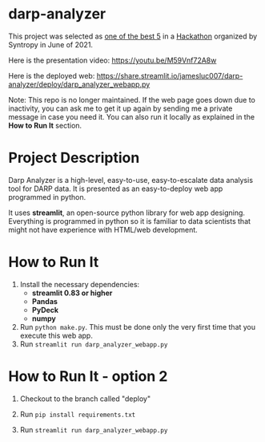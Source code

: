 # darp-analyzer

This project was selected as [one of the best 5](https://medium.com/syntropynet/recap-of-the-deweb-virtual-hackathon-2021-3b8ae4d2c313) in a [Hackathon](https://www.syntropystack.com/hackathon) organized by Syntropy in June of 2021.

Here is the presentation video: https://youtu.be/M59Vnf72A8w

Here is the deployed web: https://share.streamlit.io/jamesluc007/darp-analyzer/deploy/darp_analyzer_webapp.py

Note: This repo is no longer maintained. If the web page goes down due to inactivity, you can ask me to get it up again by sending me a private message in case you need it. You can also run it locally as explained in the **How to Run It** section.

# Project Description

Darp Analyzer is a high-level, easy-to-use, easy-to-escalate data analysis tool for DARP data. It is presented as an easy-to-deploy web app programmed in python.

It uses **streamlit**, an open-source python library for web app designing. Everything is programmed in python so it is familiar to data scientists that might not have experience with HTML/web development.

# How to Run It

1. Install the necessary dependencies:
    * **streamlit 0.83 or higher**
    * **Pandas**
    * **PyDeck**
    * **numpy**
2. Run `python make.py`. This must be done only the very first time that you execute this web app.
3. Run `streamlit run darp_analyzer_webapp.py`

# How to Run It - option 2

1. Checkout to the branch called "deploy"

2. Run `pip install requirements.txt`

3. Run `streamlit run darp_analyzer_webapp.py`


